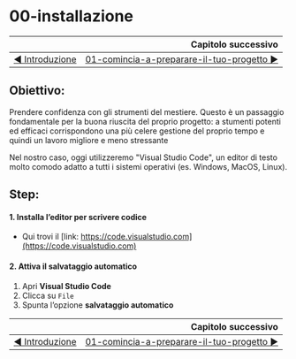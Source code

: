 # 00-installazione

|                                                                               | Capitolo successivo                                                                      |
| :---------------------------------------------------------------------------- | ---------------------------------------------------------------------------------------: |
| [◀︎ Introduzione](https://github.com/girlscodeit/coding-is-poplar/) | [01-comincia-a-preparare-il-tuo-progetto ▶︎](../01-comincia-a-preparare-il-tuo-progetto) |



## Obiettivo:
Prendere confidenza con gli strumenti del mestiere.
Questo è un passaggio fondamentale per la buona riuscita del proprio progetto:
a stumenti potenti ed efficaci corrispondono una più celere gestione del proprio tempo e quindi un lavoro migliore e meno stressante

Nel nostro caso, oggi utilizzeremo "Visual Studio Code", un editor di testo molto comodo adatto a tutti i sistemi operativi (es. Windows, MacOS, Linux).

## Step:

#### 1. Installa l’editor per scrivere codice
* Qui trovi il [link: https://code.visualstudio.com](https://code.visualstudio.com)

#### 2. Attiva il salvataggio automatico
1. Apri **Visual Studio Code**
2. Clicca su `File`
3. Spunta l’opzione **salvataggio automatico**




|                                                           | Capitolo successivo                                                                      |
| :-------------------------------------------------------- | ---------------------------------------------------------------------------------------: |
| [◀︎ Introduzione](https://github.com/girlscodeit/coding-is-poplar/) | [01-comincia-a-preparare-il-tuo-progetto ▶︎](../01-comincia-a-preparare-il-tuo-progetto) |

